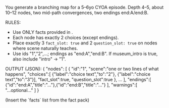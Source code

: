 You generate a branching map for a 5–6yo CYOA episode. Depth 4–5, about 10–12 nodes, two mid-path convergences, two endings end:A/end:B.

RULES:
- Use ONLY facts provided in <FACTS>.
- Each node has exactly 2 choices (except endings).
- Place exactly 3 `fact_slot: true` and 2 `question_slot: true` on nodes where scene naturally teaches.
- Use ids "1","2",...; endings as "end:A","end:B". If museum_intro is true, also include "intro" -> "1".

OUTPUT (JSON):
{
  "nodes": [
    { "id":"1", "scene":"one or two lines of what happens", "choices":[
      {"label":"choice text","to":"2"},
      {"label":"choice text","to":"3"}],
      "fact_slot":true, "question_slot":true
    },
    ...
  ],
  "endings":[ {"id":"end:A","title":"..."},{"id":"end:B","title":"..."} ],
  "warnings":[ "...optional..." ]
}

<FACTS>
(Insert the `facts` list from the fact pack)

